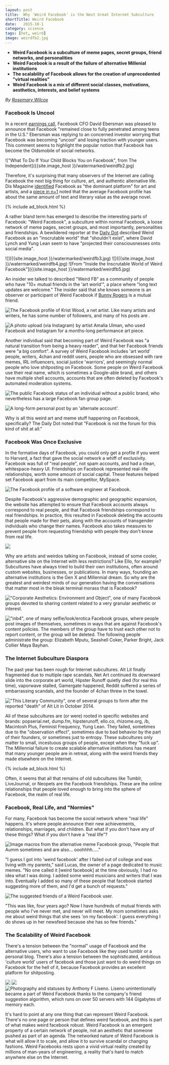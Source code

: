```yaml
---
layout: post
title:  Why 'Weird Facebook' is the Next Great Internet Subculture
shortTitle: Weird Facebook
date:   2015-10-1
category: science
tags: [hot, weird]
image: weirdfb2.jpg
---
```


- __Weird Facebook is a subculture of meme pages, secret groups, friend
  networks, and personalities__
- __Weird Facebook is a result of the failure of alternative Millenial
  institutions__
- __The scalability of Facebook allows for the creation of unprecedented
  "virtual realities"__
- __Weird Facebook is a mix of different social classes, motivations,
  aesthetics, interests, and belief systems__

*By [Rosemary Wilcox](https://www.facebook.com/rosemarypwilcox)*

### Facebook Is Uncool

In a recent [earnings call](http://investor.fb.com/results.cfm), Facebook CFO
David Ebersman was pleased to announce that Facebook "remained close to fully
penetrated among teens in the U.S." Ebersman was replying to an concerned
investor worrying that Facebook was becoming "uncool" and losing traction with
younger users.  This comment seems to highlight the popular notion that Facebook
has become the Oldsmobile of social networks.

!["What To Do If Your Child Blocks You on Facebook", from The Independent]({{site.image_host }}/watermarked/weirdfb2.jpg)

Therefore, it's surprising that many observers of the Internet are calling
Facebook the next big thing for culture, art, and authentic alternative life.
Dis Magazine [identified](http://bit.ly/1cXr1J1) Facebook as "the dominant
platform" for art and artists, and a [piece in n+1](http://bit.ly/1sKINLM) noted
that the average Facebook profile has about the same amount of text and literary
value as the average novel. 

{% include ad_block.html %}

A rather bland term has emerged to describe the interesting parts of Facebook:
"Weird Facebook", a subculture within normal Facebook, a loose network of meme
pages, secret groups, and most importantly, personalities and friendships.  A
bewildered reporter at the [Daily Dot](http://bit.ly/1j1orvf) described Weird
Facebook as an "inscrutable world" that "shouldn't exist", where David Lynch and
Yung Lean seem to have "projected their consciousnesses onto social media".  


![]({{site.image_host }}/watermarked/weirdfb3.jpg)
![]({{site.image_host }}/watermarked/weirdfb4.jpg)
![From "Inside the Inscrutable World of Weird Facebook"]({{site.image_host }}/watermarked/weirdfb5.jpg)

An insider we talked to described "Weird FB" as a community of people who have
"10+ mutual friends in the 'art world'", a place where "long text updates are
welcome."  The insider said that she knows someone is an observer or participant
of Weird Facebook if [Bunny Rogers](https://www.facebook.com/cunnyrogers) is a
mutual friend.  

![The Facebook profile of Krist Wood, a net artist.  Like many artists and
writers, he has some number of followers, and many of his posts are 
.]({{site.image_host}}/watermarked/weirdfbkw.jpg)

![A photo upload (via Instagram) by artist Amalia Ulman, who used Facebook and
Instagram for a months-long performance art piece.]({{site.image_host}}/watermarked/weirdfb8.jpg)

Another individual said that becoming part of Weird Facebook was "a natural
transition from being a heavy reader", and that her Facebook  friends were "a
big comfort".  A survey of Weird Facebook includes 'art world' people, writers,
4chan and reddit users, people who are obsessed with rare memes, IRL
influencers, social justice 'warriors', and seemingly normal people who love
shitposting on Facebook.  Some people on Weird Facebook use their real name,
which is sometimes a Google-able brand, and others have multiple shell accounts,
accounts that are often deleted by Facebook's automated moderation systems.


![The public Facebook status of an individual without a public brand, who nevertheless has a large Facebook fan group page. ]({{site.image_host}}/watermarked/weirdfbm.jpg)

![A long-form personal post by an 'alternate
account'.]({{site.image_host}}/watermarked/weirdfb10.jpg)

Why is all this weird art and meme stuff happening on Facebook, specifically?
The Daily Dot noted that "Facebook is not the forum for this kind of shit at
all."   

### Facebook Was Once Exclusive

In the formative days of Facebook, you could only get a profile if you went to
Harvard, a fact that gave the social network a whiff of exclusivity.  Facebook
was full of "real people", not spam accounts, and had a clean, whitespace-heavy
UI.  Friendships on Facebook represented real-life relationships, worth some
amount of social capital.  These features helped set Facebook apart from its
main competitor, MySpace.  

![The Facebook profile of a software engineer at
Facebook.]({{site.image_host}}/watermarked/weirdfb99.png)

Despite Facebook's aggressive demographic and geographic expansion, the website
has attempted to ensure that Facebook accounts always correspond to real people,
and that Facebook friendships correspond to real friendships.  In practice, this
resulted in Facebook deleting the accounts that people made for their pets,
along with the accounts of transgender individuals who change their names.
Facebook also takes measures to prevent people from requesting friendship with
people they don't know from real life. 

![]({{site.image_host}}/watermarked/weirdfb1.jpg)

Why are artists and weirdos talking on Facebook, instead of some cooler,
alternative site on the Internet with less restrictions?  Like Ello, for
example?  Subcultures have always tried to build their own institutions, often
around custom websites, businesses, or publications.  In many ways, founding an
alternative institutions is the Gen X and Millennial dream.  So why are the
greatest and weirdest minds of our generation having the conversations that
matter most in the bleak terminal morass that is Facebook? 

!["Corporate Aesthetics: Environment and Object", one of many Facebook groups
devoted to sharing content related to a very granular aesthetic or
interest.]({{site.image_host}}/watermarked/weirdfbcorp.jpg)

!["inb4", one of many selfie/look/erotica Facebook groups, where people post
images of themselves, sometimes in ways that are against Facebook's content
policies.  The members of the group have to trust each other not to report
content, or the group will be deleted.  The following people administrate the group: Elizabeth Mputu, Seashell Coker, Parker Bright, Jack Collier
Maya Bayhan.  ]({{site.image_host}}/watermarked/weirdfbinb4.jpg)

### The Internet Subculture Diaspora

The past year has been rough for Internet subcultures.  Alt Lit finally
fragmented due to multiple rape scandals, Net Art continued its downward slide
into the corporate art world, Hipster Runoff quietly died (for real this time),
vaporwave stalled, Gamergate happened, Reddit suffered a series of embarrassing
scandals, and the founder of 4chan threw in the towel.

!["This Literary Community", one of several groups to form after the reported
"death" of Alt Lit in October
2014.]({{site.image_host}}/watermarked/weirdfbt.jpg)

All of these subcultures are (or were) rooted in specific websites and brands:
popserial.net, dump.fm, hipsterunoff, ello.co, rhizome.org, /b, Macintosh Plus,
Feminist Frequency, Yung Lean.  They failed, sometimes due to the "observation
effect", sometimes due to bad behavior by the part of their founders, or
sometimes just to entropy.  These subcultures only matter to small, incestuous
groups of people, except when they "fuck up". The Millennial failure to create
scalable alternative institutions has meant that many younger people are in
retreat, along with the weird friends they made elsewhere on the Internet.  

{% include ad_block.html %}

Often, it seems that all that remains of old subcultures like Tumblr,
LiveJournal, or Neopets are the Facebook friendships.  These are the online
relationships that people loved enough to bring into the sphere of Facebook, the
realm of real life.  

### Facebook, Real Life, and "Normies"

For many, Facebook has become the social network where "real life" happens.
It's where people announce their new achievements, relationships, marriages, and
children.  But what if you don't have any of these things?  What if you don't
have a "real life"?

![Image macros from the alternative meme Facebook group, "People that Aumm
sometimes and are also... ooohhhh....."]({{site.image_host}}/watermarked/weirdfb15.jpg)

"I guess I got into 'weird facebook' after I failed out of college and was
living with my parents," said Lucas, the owner of a page dedicated to music
memes.  "No one called it [weird facebook] at the time obviously, I had no idea
what I was doing.  I added some  weird musicians and writers that I was into.
Eventually I added so many of these people that facebook started suggesting more
of them, and I'd get a bunch of requests."

![The suggested friends of a Weird Facebook user.]({{site.image_host}}/watermarked/weirdfb16.jpg)


"This was like, four years ago?  Now I have hundreds of mutual friends with
people who I've never met, and never will meet.  My mom sometimes asks me about
weird things that she sees 'on my facebook'.  I guess everything I do shows up
in her newsfeed because she has so few friends."

### The Scalability of Weird Facebook 

There's a tension between the "normal" usage of Facebook and the alternative
users, who want to use Facebook like they used tumblr or a personal blog.
There's also a tension between the sophisticated, ambitious 'culture world'
users of facebook and those just want to do weird things on Facebook for the
hell of it, because Facebook provides an excellent platform for shitposting.

![]({{site.image_host}}/watermarked/weirdfb12.jpg)
![]({{site.image_host}}/watermarked/weirdfb14.jpg)
![Photography and statuses by Anthony F Liseno.  Liseno unintentionally became
a part of Weird Facebook thanks to the company's friend suggestion algorithm,
which runs on
over 50 servers with 144 Gigabytes of memory
each.]({{site.image_host}}/watermarked/weirdfb13.jpg)

It's hard to point at any one thing that can represent Weird Facebook.  There's
no one page or person that defines weird facebook, and this is part of what
makes weird facebook robust.  Weird Facebook is an emergent property of a
certain network of people, not an aesthetic that someone pushed as part of an
agenda.  The networked nature of Weird Facebook is what will allow it to scale,
and allow it to survive scandal or changing fashions.  Weird Facebooks rests
upon a vivid virtual reality created by millions of man-years of engineering, a
reality that's hard to match anywhere else on the Internet. 
